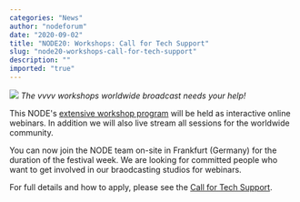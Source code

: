 ```yaml
---
categories: "News"
author: "nodeforum"
date: "2020-09-02"
title: "NODE20: Workshops: Call for Tech Support"
slug: "node20-workshops-call-for-tech-support"
description: ""
imported: "true"
---
```



![](call-workshop.jpg)
*The vvvv workshops worldwide broadcast needs your help!*

This NODE's [extensive workshop program](https://20.nodeforum.org/program/) will be held as interactive online webinars. In addition we will also live stream all sessions for the worldwide community.

You can now join the NODE team on-site in Frankfurt (Germany) for the duration of the festival week. We are looking for committed people who want to get involved in our braodcasting studios for webinars. 

For full details and how to apply, please see the [Call for Tech Support](https://nodeforum.org/journal-entries/node20-call-for-tech-support/).